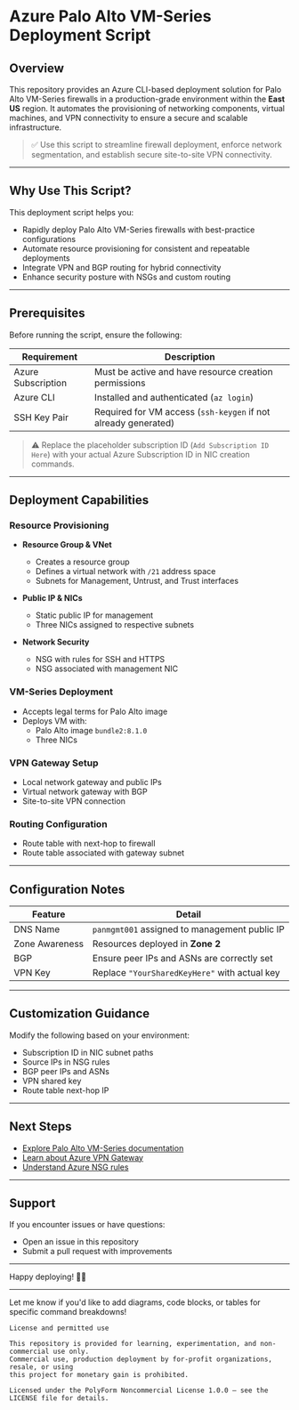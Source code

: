 # Azure Palo Alto VM-Series Deployment Script

## Overview

This repository provides an Azure CLI-based deployment solution for Palo Alto VM-Series firewalls in a production-grade environment within the **East US** region. It automates the provisioning of networking components, virtual machines, and VPN connectivity to ensure a secure and scalable infrastructure.

> ✅ Use this script to streamline firewall deployment, enforce network segmentation, and establish secure site-to-site VPN connectivity.

---

## Why Use This Script?

This deployment script helps you:

- Rapidly deploy Palo Alto VM-Series firewalls with best-practice configurations
- Automate resource provisioning for consistent and repeatable deployments
- Integrate VPN and BGP routing for hybrid connectivity
- Enhance security posture with NSGs and custom routing

---

## Prerequisites

Before running the script, ensure the following:

| Requirement | Description |
|------------|-------------|
| Azure Subscription | Must be active and have resource creation permissions |
| Azure CLI | Installed and authenticated (`az login`) |
| SSH Key Pair | Required for VM access (`ssh-keygen` if not already generated) |

> ⚠️ Replace the placeholder subscription ID (`Add Subscription ID Here`) with your actual Azure Subscription ID in NIC creation commands.

---

## Deployment Capabilities

### Resource Provisioning

- **Resource Group & VNet**
  - Creates a resource group
  - Defines a virtual network with `/21` address space
  - Subnets for Management, Untrust, and Trust interfaces

- **Public IP & NICs**
  - Static public IP for management
  - Three NICs assigned to respective subnets

- **Network Security**
  - NSG with rules for SSH and HTTPS
  - NSG associated with management NIC

### VM-Series Deployment

- Accepts legal terms for Palo Alto image
- Deploys VM with:
  - Palo Alto image `bundle2:8.1.0`
  - Three NICs

### VPN Gateway Setup

- Local network gateway and public IPs
- Virtual network gateway with BGP
- Site-to-site VPN connection

### Routing Configuration

- Route table with next-hop to firewall
- Route table associated with gateway subnet

---

## Configuration Notes

| Feature | Detail |
|--------|--------|
| DNS Name | `panmgmt001` assigned to management public IP |
| Zone Awareness | Resources deployed in **Zone 2** |
| BGP | Ensure peer IPs and ASNs are correctly set |
| VPN Key | Replace `"YourSharedKeyHere"` with actual key |

---

## Customization Guidance

Modify the following based on your environment:

- Subscription ID in NIC subnet paths
- Source IPs in NSG rules
- BGP peer IPs and ASNs
- VPN shared key
- Route table next-hop IP

---

## Next Steps

- [Explore Palo Alto VM-Series documentation](https://docs.paloaltonetworks.com/cloud-ngfw-azure/deployment/cloud-ngfw-for-azure-deployment-architectures/)
- [Learn about Azure VPN Gateway](https://learn.microsoft.com/en-us/azure/vpn-gateway/)
- [Understand Azure NSG rules](https://learn.microsoft.com/en-us/azure/virtual-network/network-security-groups-overview)

---

## Support

If you encounter issues or have questions:

- Open an issue in this repository
- Submit a pull request with improvements

---

Happy deploying! 🔐🚀

---

Let me know if you'd like to add diagrams, code blocks, or tables for specific command breakdowns!

```
License and permitted use

This repository is provided for learning, experimentation, and non-commercial use only.
Commercial use, production deployment by for-profit organizations, resale, or using
this project for monetary gain is prohibited.

Licensed under the PolyForm Noncommercial License 1.0.0 — see the LICENSE file for details.

```
